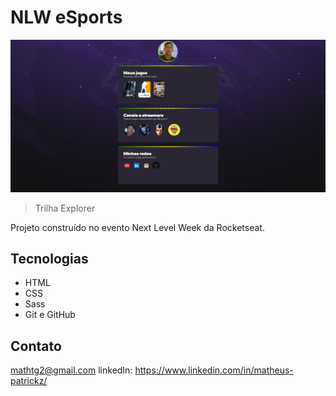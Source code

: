 # NLW eSports 

![preview](./.github/preview.png)

>Trilha Explorer


Projeto construído no evento Next Level Week da Rocketseat.

## Tecnologias

- HTML
- CSS
- Sass
- Git e GitHub

## Contato

mathtg2@gmail.com
linkedIn: https://www.linkedin.com/in/matheus-patrickz/

